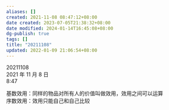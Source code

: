 ```yaml
---
aliases: []
created: 2021-11-08 08:47:12+08:00
date created: 2023-07-05T21:38:32+08:00
date modified: 2024-01-14T16:45:08+08:00
dg-publish: true
tags: []
title: "20211108"
updated: 2022-01-09 21:06:54+08:00
---
```


20211108  
2021 年 11 月 8 日  
8:47

基数效用：同样的物品对所有人的价值叫做效用，效用之间可以运算  
序数效用：效用只能自己和自己比较